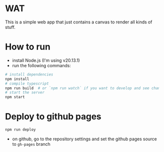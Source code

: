 
# WAT

This is a simple web app that just contains a canvas to render all kinds of stuff.


# How to run

- install Node.js (I'm using v20.13.1)
- run the following commands:

```bash
# install dependencies
npm install
# compile typescript
npm run build  # or `npm run watch` if you want to develop and see changes in real time
# start the server
npm start
```

# Deploy to github pages

```bash
npm run deploy
```

- on github, go to the repository settings and set the github pages source to `gh-pages` branch
